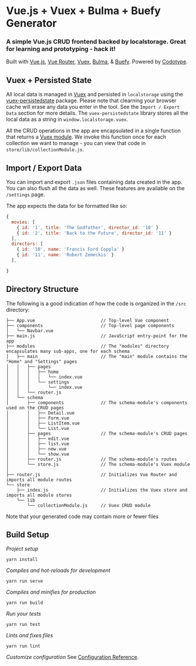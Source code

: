 # Vue.js + Vuex + Bulma + Buefy Generator

### A simple Vue.js CRUD frontend backed by localstorage. Great for learning and prototyping - hack it!

Built with [Vue.js](https://vuejs.org/), [Vue Router](https://router.vuejs.org/), [Vuex](https://vuex.vuejs.org/), [Bulma](https://buefy.org/), & [Buefy](https://buefy.org/). Powered by [Codotype](https://codotype.io).


## Vuex + Persisted State

All local data is managed in [Vuex](https://vuex.vuejs.org) and persisted in `localstorage` using the [vuex-persistedstate](https://github.com/robinvdvleuten/vuex-persistedstate) package. Please note that clearning your browser cache will erase any data you enter in the tool. See the `Import / Export Data` section for more details. The `vuex-persistedstate` library stores all the local data as a string in `window.localstorage.vuex`.

All the CRUD operations in the app are encapsulated in a single function that returns a [Vuex module](https://vuex.vuejs.org/guide/modules.html). We invoke this function once for each collection we want to manage - you can view that code in `store/lib/collectionModule.js`.


## Import / Export Data
You can import and export `.json` files containing data created in the app. You can also flush all the data as well. These features are available on the `/settings` page.

The app expects the data for be formatted like so:

```javascript
{
  movies: [
    { id: '1', title: 'The Godfather', director_id: '10' }
    { id: '2', title: 'Back to the Future', director_id: '11' }
  ],
  directors: [
    { id: '10', name: 'Francis Ford Coppla' }
    { id: '11', name: 'Robert Zemeckis' }
  ],

}
```


## Directory Structure
The following is a good indication of how the code is organized in the `/src` directory:

```
├── App.vue                         // Top-level Vue component
├── components                      // Top-level page components
│   └── Navbar.vue
├── main.js                         // JavaScript entry-point for the app
├── modules                         // The "modules" directory encapsulates many sub-apps, one for each schema
│   ├── main                        // The "main" module contains the "Home" and "Settings" pages
│   │   ├── pages
│   │   │   ├── home
│   │   │   │   └── index.vue
│   │   │   └── settings
│   │   │       └── index.vue
│   │   └── router.js
│   └── schema
│       ├── components              // The schema-module's components used on the CRUD pages
│       │   ├── Detail.vue
│       │   ├── Form.vue
│       │   ├── ListItem.vue
│       │   └── List.vue
│       ├── pages                   // The schema-module's CRUD pages
│       │   ├── edit.vue
│       │   ├── list.vue
│       │   ├── new.vue
│       │   └── show.vue
│       ├── router.js               // The schema-module's routes
│       └── store.js                // The schema-module's Vuex module
│
├── router.js                       // Initializes Vue Router and imports all module routes
└── store
    ├── index.js                    // Initializes the Vuex store and imports all module stores
    └── lib
        └── collectionModule.js     // Vuex CRUD module
```

Note that your generated code may contain more or fewer files


## Build Setup

*Project setup*
```
yarn install
```

*Compiles and hot-reloads for development*
```
yarn run serve
```

*Compiles and minifies for production*
```
yarn run build
```

*Run your tests*
```
yarn run test
```

*Lints and fixes files*
```
yarn run lint
```

*Customize configuration*
See [Configuration Reference](https://cli.vuejs.org/config/).

